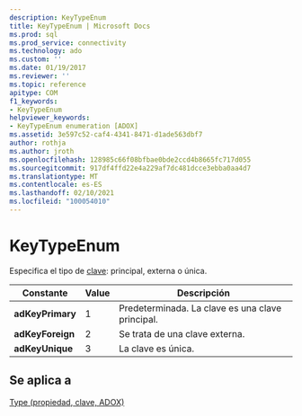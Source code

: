 ```yaml
---
description: KeyTypeEnum
title: KeyTypeEnum | Microsoft Docs
ms.prod: sql
ms.prod_service: connectivity
ms.technology: ado
ms.custom: ''
ms.date: 01/19/2017
ms.reviewer: ''
ms.topic: reference
apitype: COM
f1_keywords:
- KeyTypeEnum
helpviewer_keywords:
- KeyTypeEnum enumeration [ADOX]
ms.assetid: 3e597c52-caf4-4341-8471-d1ade563dbf7
author: rothja
ms.author: jroth
ms.openlocfilehash: 128985c66f08bfbae0bde2ccd4b8665fc717d055
ms.sourcegitcommit: 917df4ffd22e4a229af7dc481dcce3ebba0aa4d7
ms.translationtype: MT
ms.contentlocale: es-ES
ms.lasthandoff: 02/10/2021
ms.locfileid: "100054010"
---
```

# <a name="keytypeenum"></a>KeyTypeEnum
Especifica el tipo de [clave](./key-object-adox.md): principal, externa o única.  
  
|Constante|Value|Descripción|  
|--------------|-----------|-----------------|  
|**adKeyPrimary**|1|Predeterminada. La clave es una clave principal.|  
|**adKeyForeign**|2|Se trata de una clave externa.|  
|**adKeyUnique**|3|La clave es única.|  
  
## <a name="applies-to"></a>Se aplica a  
 [Type (propiedad, clave, ADOX)](./type-property-key-adox.md)